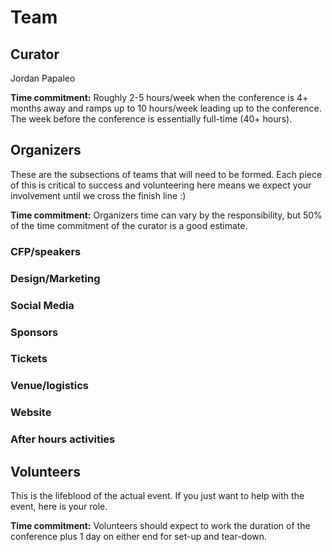 # Team

## Curator

Jordan Papaleo

**Time commitment:** Roughly 2-5 hours/week when the conference is 4+ months away and ramps up to 10 hours/week leading up to the conference. The week before the conference is essentially full-time (40+ hours).

## Organizers

These are the subsections of teams that will need to be formed.  Each piece of this is critical to success and volunteering here means we expect your involvement until we cross the finish line :)

**Time commitment:** Organizers time can vary by the responsibility, but 50% of the time commitment of the curator is a good estimate.

### CFP/speakers

### Design/Marketing

### Social Media

### Sponsors

### Tickets

### Venue/logistics

### Website

### After hours activities 

## Volunteers

This is the lifeblood of the actual event.  If you just want to help with the event, here is your role.

**Time commitment:** Volunteers should expect to work the duration of the conference plus 1 day on either end for set-up and tear-down.
